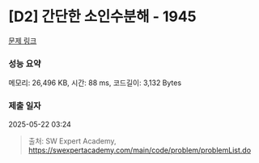 # [D2] 간단한 소인수분해 - 1945 

[문제 링크](https://swexpertacademy.com/main/code/problem/problemDetail.do?contestProbId=AV5Pl0Q6ANQDFAUq) 

### 성능 요약

메모리: 26,496 KB, 시간: 88 ms, 코드길이: 3,132 Bytes

### 제출 일자

2025-05-22 03:24



> 출처: SW Expert Academy, https://swexpertacademy.com/main/code/problem/problemList.do